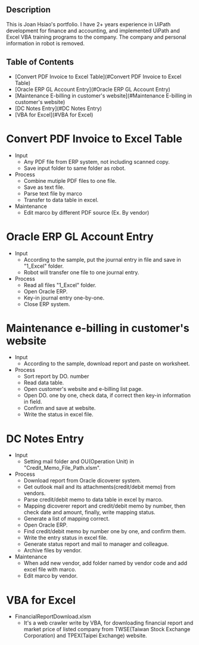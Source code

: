 ## Description

This is Joan Hsiao's portfolio.
I have 2+ years experience in UiPath development for finance and accounting, and implemented UiPath and Excel VBA training programs to the company.
The company and personal information in robot is removed.

## Table of Contents

* [Convert PDF Invoice to Excel Table](#Convert PDF Invoice to Excel Table)
* [Oracle ERP GL Account Entry](#Oracle ERP GL Account Entry)
* [Maintenance E-billing in customer's website](#Maintenance E-billing in customer's website)
* [DC Notes Entry](#DC Notes Entry)
* [VBA for Excel](#VBA for Excel)

# Convert PDF Invoice to Excel Table

* Input 
  * Any PDF file from ERP system, not including scanned copy.
  * Save input folder to same folder as robot.
* Process
  * Combine mutiple PDF files to one file.
  * Save as text file.
  * Parse text file by marco
  * Transfer to data table in excel.
* Maintenance
  * Edit marco by different PDF source (Ex. By vendor) 

# Oracle ERP GL Account Entry

* Input 
  * According to the sample, put the journal entry in file and save in "1_Excel" folder.
  * Robot will transfer one file to one journal entry.
* Process
  * Read all files "1_Excel" folder.
  * Open Oracle ERP.
  * Key-in journal entry one-by-one.
  * Close ERP system.

# Maintenance e-billing in customer's website

* Input 
  * According to the sample, download report and paste on worksheet.
* Process
  * Sort report by DO. number
  * Read data table.
  * Open customer's website and e-billing list page.
  * Open DO. one by one, check data, if correct then key-in information in field.
  * Confirm and save at website.
  * Write the status in excel file.
  
# DC Notes Entry
* Input 
  * Setting mail folder and OU(Operation Unit) in "Credit_Memo_File_Path.xlsm".
* Process
  * Download report from Oracle dicoverer system.
  * Get outlook mail and its attachments(credit/debit memo) from vendors.
  * Parse credit/debit memo to data table in excel by marco.
  * Mapping dicoverer report and credit/debit memo by number, then check date and amount, finally, write mapping status.
  * Generate a list of mapping correct.
  * Open Oracle ERP.
  * Find credit/debit memo by number one by one, and confirm them.
  * Write the entry status in excel file.
  * Generate status report and mail to manager and colleague.
  * Archive files by vendor.
* Maintenance
  * When add new vendor, add folder named by vendor code and add excel file with marco.
  * Edit marco by vendor.
  
# VBA for Excel
* FinancialReportDownload.xlsm
  * It's a web crawler write by VBA, for downloading financial report and market price of listed company from TWSE(Taiwan Stock Exchange Corporation) and TPEX(Taipei Exchange) website.
